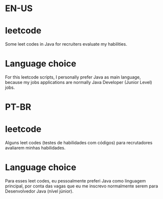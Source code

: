 # EN-US
# leetcode
Some leet codes in Java for recruiters evaluate my habilities.

# Language choice
For this leetcode scripts, I personally prefer Java as main language, because my jobs applications are normally Java Developer (Junior Level) jobs.

# PT-BR
# leetcode
Alguns leet codes (testes de habilidades com códigos) para recrutadores avaliarem minhas habilidades.

# Language choice
Para esses leet codes, eu pessoalmente preferi Java como linguagem principal, por conta das vagas que eu me inscrevo normalmente serem para Desenvolvedor Java (nível júnior).